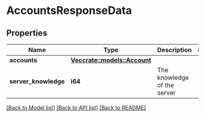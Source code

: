 # AccountsResponseData

## Properties

Name | Type | Description | Notes
------------ | ------------- | ------------- | -------------
**accounts** | [**Vec<crate::models::Account>**](Account.md) |  | 
**server_knowledge** | **i64** | The knowledge of the server | 

[[Back to Model list]](../README.md#documentation-for-models) [[Back to API list]](../README.md#documentation-for-api-endpoints) [[Back to README]](../README.md)


